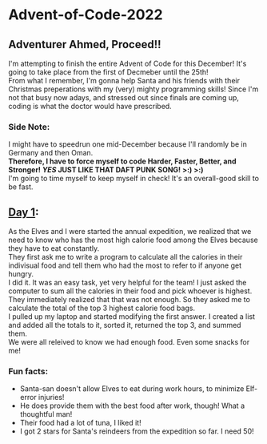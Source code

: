 # Advent-of-Code-2022

## Adventurer Ahmed, Proceed!!
I'm attempting to finish the entire Advent of Code for this December! It's going to take place from the first of Decmeber until the 25th! 
<br>From what I remember, I'm gonna help Santa and his friends with their Christmas preperations with my (very) mighty programming skills! Since I'm not that busy now adays, and stressed out since finals are coming up, coding is what the doctor would have prescribed.

### Side Note:
I might have to speedrun one mid-December because I'll randomly be in Germany and then Oman. 
<br>**Therefore, I have to force myself to code Harder, Faster, Better, and Stronger! ***YES*** JUST LIKE THAT DAFT PUNK SONG! >:) >:)**
<br>I'm going to time myself to keep myself in check! It's an overall-good skill to be fast.

## [Day 1](01.py):
As the Elves and I were started the annual expedition, we realized that we need to know who has the most high calorie food among the Elves because they have to eat constantly.
<br>They first ask me to write a program to calculate all the calories in their indivisual food and tell them who had the most to refer to if anyone get hungry.
<br>I did it. It was an easy task, yet very helpful for the team! I just asked the computer to sum all the calories in their food and pick whoever is highest.
<br>They immediately realized that that was not enough. So they asked me to calculate the total of the top 3 highest calorie food bags. 
<br>I pulled up my laptop and started modifying the first answer. I created a list and added all the totals to it, sorted it, returned the top 3, and summed them.
<br>We were all releived to know we had enough food. Even some snacks for me!
### Fun facts:
- Santa-san doesn't allow Elves to eat during work hours, to minimize Elf-error injuries! 
- He does provide them with the best food after work, though! What a thoughtful man!
- Their food had a lot of tuna, I liked it! 
- I got 2 stars for Santa's reindeers from the expedition so far. I need 50!
